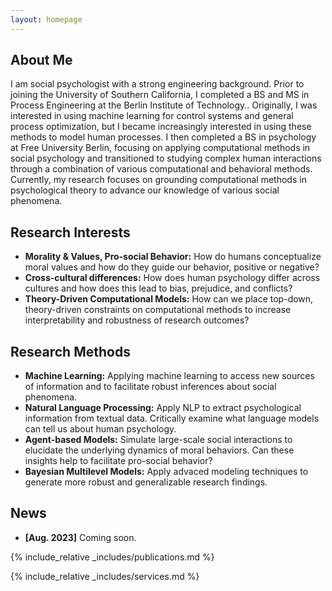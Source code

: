 ```yaml
---
layout: homepage
---
```


## About Me

I am social psychologist with a strong engineering background. Prior to joining the University of Southern California, 
I completed a  BS and MS in Process Engineering at the Berlin Institute of Technology.. 
Originally, I was interested in using machine learning for control systems and general process optimization, 
but I became increasingly interested in using these methods to model human processes. 
I then completed a BS in psychology at Free University Berlin, focusing on applying computational methods in social psychology and
transitioned to studying complex human interactions through a combination of various computational and behavioral methods. 
Currently, my research focuses on grounding computational methods in psychological theory to advance our knowledge of various social phenomena.

## Research Interests

- **Morality & Values, Pro-social Behavior:** How do humans conceptualize moral values and how do they guide our behavior, positive or negative?
- **Cross-cultural differences:** How does human psychology differ across cultures and how does this lead to bias, prejudice, and conflicts?
- **Theory-Driven Computational Models:** How can we place top-down, theory-driven constraints on computational methods to increase interpretability and robustness of research outcomes?

## Research Methods
- **Machine Learning:** Applying machine learning to access new sources of information and to facilitate robust inferences about social phenomena.
- **Natural Language Processing:** Apply NLP to extract psychological information from textual data. Critically examine what language models can tell us about human psychology.
- **Agent-based Models:** Simulate large-scale social interactions to elucidate the underlying dynamics of moral behaviors. Can these insights help to facilitate pro-social behavior?
- **Bayesian Multilevel Models:** Apply advaced modeling techniques to generate more robust and generalizable research findings.


## News

- **[Aug. 2023]** Coming soon.


{% include_relative _includes/publications.md %}

{% include_relative _includes/services.md %}
